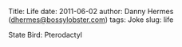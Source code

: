 Title: Life
date: 2011-06-02
author: Danny Hermes (dhermes@bossylobster.com)
tags: Joke
slug: life

State Bird: Pterodactyl

<a href="https://profiles.google.com/114760865724135687241" rel="author" style="display: none;">About Bossy Lobster</a>
